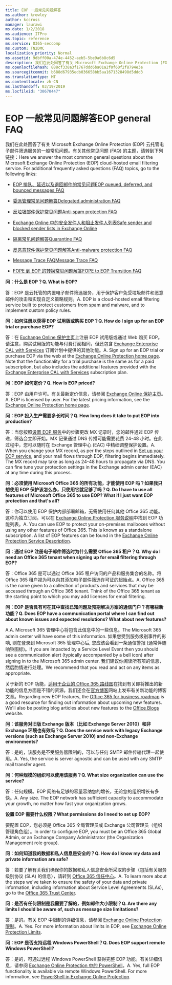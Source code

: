 ```yaml
---
title: EOP 一般常见问题解答
ms.author: krowley
author: kccross
manager: laurawi
ms.date: 1/2/2018
ms.audience: ITPro
ms.topic: reference
ms.service: O365-seccomp
ms.custom: TN2DMC
localization_priority: Normal
ms.assetid: 9dbff00a-474e-4452-aeb5-5be9a6b8c6d5
description: 我们在此处回答了有关 Microsoft Exchange Online Protection (EOP) 云托管电子邮件筛选服务的一般常见问题。有关其他常见问题 (FAQ) 的主题，请转到下列链接：
ms.openlocfilehash: 888cf338a3f1767ddd6ba01a2f0f60f2f8794e3e
ms.sourcegitcommit: b688d67935edb036658bb5aa1671328498d5ddd3
ms.translationtype: MT
ms.contentlocale: zh-CN
ms.lasthandoff: 03/19/2019
ms.locfileid: "30670447"
---
```

# <a name="eop-general-faq"></a><span data-ttu-id="0a073-104">EOP 一般常见问题解答</span><span class="sxs-lookup"><span data-stu-id="0a073-104">EOP general FAQ</span></span>

<span data-ttu-id="0a073-p102">我们在此处回答了有关 Microsoft Exchange Online Protection (EOP) 云托管电子邮件筛选服务的一般常见问题。有关其他常见问题 (FAQ) 的主题，请转到下列链接：</span><span class="sxs-lookup"><span data-stu-id="0a073-p102">Here we answer the most common general questions about the Microsoft Exchange Online Protection (EOP) cloud-hosted email filtering service. For additional frequently asked questions (FAQ) topics, go to the following links:</span></span>
  
- [<span data-ttu-id="0a073-107">EOP 排队、延迟以及退回邮件的常见问题</span><span class="sxs-lookup"><span data-stu-id="0a073-107">EOP queued, deferred, and bounced messages FAQ</span></span>](eop-queued-deferred-and-bounced-messages-faq.md)
    
- [<span data-ttu-id="0a073-108">委派管理常见问题解答</span><span class="sxs-lookup"><span data-stu-id="0a073-108">Delegated administration FAQ</span></span>](delegated-administration-faq.md)
    
- [<span data-ttu-id="0a073-109">反垃圾邮件保护常见问题</span><span class="sxs-lookup"><span data-stu-id="0a073-109">Anti-spam protection FAQ</span></span>](../anti-spam-protection-faq.md)
    
- [<span data-ttu-id="0a073-110">Exchange Online 中的安全发件人和阻止发件人列表</span><span class="sxs-lookup"><span data-stu-id="0a073-110">Safe sender and blocked sender lists in Exchange Online</span></span>](../safe-sender-and-blocked-sender-lists-faq.md)
    
- [<span data-ttu-id="0a073-111">隔离常见问题解答</span><span class="sxs-lookup"><span data-stu-id="0a073-111">Quarantine FAQ</span></span>](../quarantine-faq.md)
    
- [<span data-ttu-id="0a073-112">反恶意软件保护常见问题解答</span><span class="sxs-lookup"><span data-stu-id="0a073-112">Anti-malware protection FAQ </span></span>](../anti-malware-protection-faq-eop.md)
    
- [<span data-ttu-id="0a073-113">Message Trace FAQ</span><span class="sxs-lookup"><span data-stu-id="0a073-113">Message Trace FAQ</span></span>](http://technet.microsoft.com/library/aa49e3f9-a5b1-4410-aac2-ddbbf3f5bfb2.aspx)
    
- [<span data-ttu-id="0a073-114">FOPE 到 EOP 的转换常见问题解答</span><span class="sxs-lookup"><span data-stu-id="0a073-114">FOPE to EOP Transition FAQ</span></span>](http://technet.microsoft.com/library/e0e76b89-b0d3-4c0a-bfc8-137b579e983b.aspx)
    
 <span data-ttu-id="0a073-115">**问：什么是 EOP？**</span><span class="sxs-lookup"><span data-stu-id="0a073-115">**Q. What is EOP?**</span></span>
  
<span data-ttu-id="0a073-p103">答：EOP 是云托管的内置电子邮件筛选服务，用于保护客户免受垃圾邮件和恶意邮件的攻击和实现自定义策略规则。</span><span class="sxs-lookup"><span data-stu-id="0a073-p103">A. EOP is a cloud-hosted email filtering service built to protect customers from spam and malware, and to implement custom policy rules.</span></span>
  
 <span data-ttu-id="0a073-118">**问：如何注册以获得 EOP 试用版或购买 EOP？**</span><span class="sxs-lookup"><span data-stu-id="0a073-118">**Q. How do I sign up for an EOP trial or purchase EOP?**</span></span>
  
<span data-ttu-id="0a073-p104">答：在 [Exchange Online 保护主页](https://go.microsoft.com/fwlink/p/?LinkId=279912)上注册 EOP 试用版或通过 Web 购买 EOP。请注意，购买试用版的功能与付费订阅相同，但还包含 [Exchange Enterprise CAL with Services](https://go.microsoft.com/fwlink/p/?LinkId=320619) 订阅计划中提供的其他功能。</span><span class="sxs-lookup"><span data-stu-id="0a073-p104">A. Sign up for an EOP trial or purchase EOP via the web at the [Exchange Online Protection home page](https://go.microsoft.com/fwlink/p/?LinkId=279912). Note that the functionality for a trial purchase is the same as for a paid subscription, but also includes the additional features provided with the [Exchange Enterprise CAL with Services](https://go.microsoft.com/fwlink/p/?LinkId=320619) subscription plan.</span></span> 
  
 <span data-ttu-id="0a073-122">**问：EOP 如何定价？**</span><span class="sxs-lookup"><span data-stu-id="0a073-122">**Q. How is EOP priced?**</span></span>
  
<span data-ttu-id="0a073-p105">答：EOP 由用户许可。有关最新定价信息，请参阅 [Exchange Online 保护主页](https://go.microsoft.com/fwlink/p/?LinkId=279912)。</span><span class="sxs-lookup"><span data-stu-id="0a073-p105">A. EOP is licensed by user. For the latest pricing information, see the [Exchange Online Protection home page](https://go.microsoft.com/fwlink/p/?LinkId=279912).</span></span>
  
 <span data-ttu-id="0a073-126">**问：EOP 投入生产需要多长时间？**</span><span class="sxs-lookup"><span data-stu-id="0a073-126">**Q. How long does it take to put EOP into production?**</span></span>
  
<span data-ttu-id="0a073-p106">答：当您按照[设置 EOP 服务](set-up-your-eop-service.md)中的步骤更改 MX 记录时，您的邮件通过 EOP 传递，筛选会立即开始。MX 记录通过 DNS 传播可能需要花费 24-48 小时。在此过程中，您可以随时在 Exchange 管理中心 (EAC) 中精细调整保护设置。</span><span class="sxs-lookup"><span data-stu-id="0a073-p106">A. When you change your MX record, as per the steps outlined in [Set up your EOP service](set-up-your-eop-service.md), and your mail flows through EOP, filtering begins immediately. The MX record may take as long as 24-48 hours to propagate via DNS. You can fine tune your protection settings in the Exchange admin center (EAC) at any time during this process.</span></span>
  
 <span data-ttu-id="0a073-131">**问：必须使用 Microsoft Office 365 的所有功能，才能使用 EOP 吗？如果我只想使用 EOP 保护该怎么办，只使用它就足够了吗？**</span><span class="sxs-lookup"><span data-stu-id="0a073-131">**Q. Do I have to use all features of Microsoft Office 365 to use EOP? What if I just want EOP protection and that's all?**</span></span>
  
<span data-ttu-id="0a073-p107">答：你可以使用 EOP 保护内部部署邮箱，无需使用任何其他 Office 365 功能。这称为独立订阅。可以在 [Exchange Online Protection 服务说明](https://go.microsoft.com/fwlink/p/?LinkId=320619)中找到 EOP 功能列表。</span><span class="sxs-lookup"><span data-stu-id="0a073-p107">A. You can use EOP to protect your on-premises mailboxes without using any other features of Office 365. This is known as a standalone subscription. A list of EOP features can be found in the [Exchange Online Protection Service Description](https://go.microsoft.com/fwlink/p/?LinkId=320619).</span></span>
  
 <span data-ttu-id="0a073-136">**问：通过 EOP 注册电子邮件筛选时为什么需要 Office 365 租户？**</span><span class="sxs-lookup"><span data-stu-id="0a073-136">**Q. Why do I need an Office 365 tenant when signing up for email filtering through EOP?**</span></span>
  
<span data-ttu-id="0a073-p108">答：Office 365 是可以通过 Office 365 租户访问的产品和服务集合的名称。将 Office 365 租户视为可以向其添加电子邮件筛选许可证的起始点。</span><span class="sxs-lookup"><span data-stu-id="0a073-p108">A. Office 365 is the name given to a collection of products and services that may be accessed through an Office 365 tenant. Think of the Office 365 tenant as the starting point to which you may add licenses for email filtering.</span></span>
  
 <span data-ttu-id="0a073-140">**问：EOP 是否具有可在其中查找已知问题及预期解决方案的通信门户？有哪些新功能？**</span><span class="sxs-lookup"><span data-stu-id="0a073-140">**Q. Does EOP have a communication portal where I can find out about known issues and expected resolutions? What about new features?**</span></span>
  
<span data-ttu-id="0a073-141">A.</span><span class="sxs-lookup"><span data-stu-id="0a073-141">A.</span></span> <span data-ttu-id="0a073-142">Microsoft 365 管理中心将包含此信息中的一些信息。</span><span class="sxs-lookup"><span data-stu-id="0a073-142">The Microsoft 365 admin center will have some of this information.</span></span> <span data-ttu-id="0a073-143">如果您受到服务级别事件的影响, 则在登录到 Microsoft 365 管理中心后, 您应该会看到一条通信警报 (通常伴随响铃图标)。</span><span class="sxs-lookup"><span data-stu-id="0a073-143">If you are impacted by a Service Level Event then you should see a communication alert (typically accompanied by a bell icon) after signing in to the Microsoft 365 admin center.</span></span> <span data-ttu-id="0a073-144">我们建议你阅读所有项的信息，然后酌情进行处理。</span><span class="sxs-lookup"><span data-stu-id="0a073-144">We recommend that you read and act on any items as appropriate.</span></span>
  
<span data-ttu-id="0a073-p110">关于新的 EOP 功能，[适用于企业的 Office 365 路线图](https://office.microsoft.com/en-us/products/office-365-roadmap-FX104343353.aspx)在找到有关即将推出的新功能的信息方面是不错的资源。我们还会在[官方博客](https://go.microsoft.com/fwlink/p/?LinkId=392724)网站上发布有关新功能的博客文章。</span><span class="sxs-lookup"><span data-stu-id="0a073-p110">Regarding new EOP features, the [Office 365 for business roadmap](https://office.microsoft.com/en-us/products/office-365-roadmap-FX104343353.aspx) is a good resource for finding out information about upcoming new features. We'll also be posting blog articles about new features to the [Office Blogs](https://go.microsoft.com/fwlink/p/?LinkId=392724) website.</span></span> 
  
 <span data-ttu-id="0a073-147">**问：该服务对旧版 Exchange 版本（比如 Exchange Server 2010）和非 Exchange 环境也有效吗？**</span><span class="sxs-lookup"><span data-stu-id="0a073-147">**Q. Does the service work with legacy Exchange versions (such as Exchange Server 2010) and non-Exchange environments?**</span></span>
  
<span data-ttu-id="0a073-p111">答：是的，该服务是不受服务器限制的，可以与任何 SMTP 邮件传输代理一起使用。</span><span class="sxs-lookup"><span data-stu-id="0a073-p111">A. Yes, the service is server agnostic and can be used with any SMTP mail transfer agent.</span></span>
  
 <span data-ttu-id="0a073-150">**问：何种规模的组织可以使用该服务？**</span><span class="sxs-lookup"><span data-stu-id="0a073-150">**Q. What size organization can use the service?**</span></span>
  
<span data-ttu-id="0a073-p112">答：任何规模。EOP 网络有足够的容量容纳您的增长，无论您的组织增长有多快。</span><span class="sxs-lookup"><span data-stu-id="0a073-p112">A. Any size. The EOP network has sufficient capacity to accommodate your growth, no matter how fast your organization grows.</span></span>
  
 <span data-ttu-id="0a073-154">**设置 EOP 需要什么权限？**</span><span class="sxs-lookup"><span data-stu-id="0a073-154">**What permissions do I need to set up EOP?**</span></span>
  
<span data-ttu-id="0a073-155">要配置 EOP，您必须是 Office 365 全局管理员或 Exchange 公司管理员（组织管理角色组）。</span><span class="sxs-lookup"><span data-stu-id="0a073-155">In order to configure EOP, you must be an Office 365 Global Admin, or an Exchange Company Administrator (the Organization Management role group).</span></span>
  
 <span data-ttu-id="0a073-156">**问：如何知道我的数据和私人信息是安全的？**</span><span class="sxs-lookup"><span data-stu-id="0a073-156">**Q. How do I know my data and private information are safe?**</span></span>
  
<span data-ttu-id="0a073-p113">答：若要了解有关我们确保你的数据和私人信息安全所采取的步骤（包括有关服务级别协议 (SLA) 的信息），请转到 [Office 365 信任中心](https://go.microsoft.com/fwlink/p/?LinkId=285405)。</span><span class="sxs-lookup"><span data-stu-id="0a073-p113">A. To learn more about the steps we've taken to ensure the safety of your data and private information, including information about Service Level Agreements (SLAs), go to the [Office 365 Trust Center](https://go.microsoft.com/fwlink/p/?LinkId=285405).</span></span>
  
 <span data-ttu-id="0a073-159">**问：是否有任何限制是我需要了解的，例如邮件大小限制？**</span><span class="sxs-lookup"><span data-stu-id="0a073-159">**Q. Are there any limits I should be aware of, such as message size limitations?**</span></span>
  
<span data-ttu-id="0a073-p114">答：是的。有关 EOP 中限制的详细信息，请参阅 [Exchange Online Protection 限制](https://go.microsoft.com/fwlink/p/?LinkId=402617)。</span><span class="sxs-lookup"><span data-stu-id="0a073-p114">A. Yes. For more information about limits in EOP, see [Exchange Online Protection Limits](https://go.microsoft.com/fwlink/p/?LinkId=402617).</span></span> 
  
 <span data-ttu-id="0a073-163">**问：EOP 是否支持远程 Windows PowerShell？**</span><span class="sxs-lookup"><span data-stu-id="0a073-163">**Q. Does EOP support remote Windows PowerShell?**</span></span>
  
<span data-ttu-id="0a073-p115">答：是的，可通过远程 Windows PowerShell 获得完整 EOP 功能。有关详细信息，请参阅 [Exchange Online Protection 中的 PowerShell](http://technet.microsoft.com/library/f7918a88-774a-405e-945b-bc2f5ee9f748.aspx)。</span><span class="sxs-lookup"><span data-stu-id="0a073-p115">A. Yes, full EOP functionality is available via remote Windows PowerShell. For more information, see [PowerShell in Exchange Online Protection](http://technet.microsoft.com/library/f7918a88-774a-405e-945b-bc2f5ee9f748.aspx).</span></span>
  

